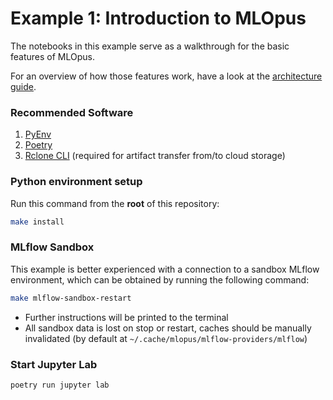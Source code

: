 # Example 1: Introduction to MLOpus

The notebooks in this example serve as a walkthrough for the basic features of MLOpus.

For an overview of how those features work, have a look at the [architecture guide](../../docs/architecture.md).

### Recommended Software
1. [PyEnv](https://github.com/pyenv/pyenv#installation)
2. [Poetry](https://python-poetry.org/docs/#installing-with-the-official-installer)
3. [Rclone CLI](https://rclone.org/install/#script-installation) (required for artifact transfer from/to cloud storage)

### Python environment setup

Run this command from the **root** of this repository:
```bash
make install
```

### MLflow Sandbox

This example is better experienced with a connection to a sandbox MLflow environment,
which can be obtained by running the following command:
```bash
make mlflow-sandbox-restart
```
- Further instructions will be printed to the terminal
- All sandbox data is lost on stop or restart, caches should be manually invalidated
  (by default at `~/.cache/mlopus/mlflow-providers/mlflow`)

### Start Jupyter Lab

```bash
poetry run jupyter lab
```
